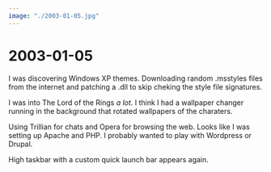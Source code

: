 ```yaml
---
image: "./2003-01-05.jpg"
---
```


# 2003-01-05

I was discovering Windows XP themes. Downloading random .msstyles files from
the internet and patching a .dll to skip cheking the style file signatures.

I was into The Lord of the Rings *a lot*. I think I had a wallpaper changer
running in the background that rotated wallpapers of the charaters.

Using Trillian for chats and Opera for browsing the web. Looks like I was
setting up Apache and PHP. I probably wanted to play with Wordpress or Drupal.

High taskbar with a custom quick launch bar appears again.
